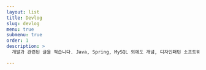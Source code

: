 ```yaml
---
layout: list
title: Devlog
slug: devlog
menu: true
submenu: true
order: 1
description: >
  개발과 관련된 글을 적습니다. Java, Spring, MySQL 외에도 개념, 디자인패턴 소프트웨어 공학적인 부분들을 다룹니다.

---
```

